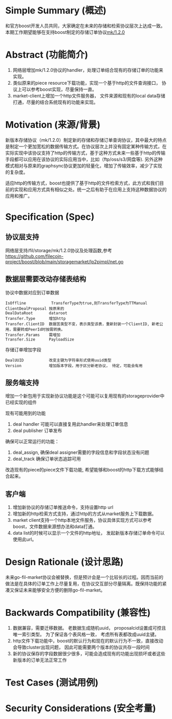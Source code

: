 
# Simple Summary (概述)

和官方boost开发人员共同，大家确定在未来的存储和检索协议层次上达成一致。 本期工作期望能够在支持boost制定的存储订单协议[mk/1.2.0](https://github.com/filecoin-project/FIPs/blob/master/FRCs/frc-0040.md)

# Abstract (功能简介)

1. 网络层增加mk/1.2.0协议的handler，处理订单结合现有的存储订单的功能来实现。
2. 类似原来的piece resource下载功能，实现一个基于http的文件查询接口， 协议上可以参考boost实现，尽量保持一直。
3. market-client上增加一个http文件服务器， 文件来源和现有的local data存储打通，尽量的结合系统现有的功能来实现。

# Motivation (来源/背景)

新版本存储协议（mk/1.2.0）制定新的存储和存储订单查询协议，其中最大的特点是制定一个更加宽松的数据传输方式。在协议层次上并没有固定某种传输方式，在实际实现中该协议支持了http的传输方式，基于这种方式未来一些基于http的传输手段都可以应用在该协议的实际应用当中，比如（ftp/oss/s3/网盘等). 另外这种模式相对与原来的graphsync协议更加的轻量化，增加了传输效率，减少了实现的复杂度。

适应http的传输方式，boost也提供了基于http的文件检索方式，此方式和我们目前的实现和应用方式具有相似之处。统一之后有助于在应用上支持这种数据协议的应用和推广。

# Specification (Spec)

 
 
## 协议层支持 
网络层支持/fil/storage/mk/1.2.0协议及处理函数,参考
https://github.com/filecoin-project/boost/blob/main/storagemarket/lp2pimpl/net.go

## 数据层需要改动存储表结构

协议中数据对应到订单数据
```
IsOffline           TransferType为true,则TransferType为TTManual
ClientDealProposal 按原来的
DealDataRoot       dataroot
Transfer.Type      增加http
Transfer.ClientID  数据苦类型不变，表示类型该表，重新封装一个ClientID, 新老公用，需要转成PeerId时按需转换。
Transfer.Params    需增加
Transfer.Size      PayloadSize
```

存储订单增加字段
```
DealUUID           改变主键为字符串形式使用uuid类型
Version            增加版本字段，用于区分新老协议， 待定，可能会有用
```

## 服务端支持
增加一个新包用于实现新协议功能是这个可能可以复用现有的storageprovider中已经实现的组件

现有可能用到的功能
1. deal handler 可能可以直接复用此handler来处理订单信息
2. deal publisher 订单发布

确保可以正常运行的功能：
1. deal_assign, 确保deal assigner需要的字段信息和字段状态没有问题
2. deal_track   确保订单状态追踪可用

改造现有的piece的piece文件下载功能, 希望能够和boost的http下载方式能够结合起来。


## 客户端
1. 增加新协议的存储订单推送命令，支持设置http url
2. 增加新的http检索方式支持，通过http的方式从market服务上下载数据。
3. market client支持一个http本地文件服务，协议具体实现方式可以参考boost，文件数据来源想办法和data打通。
4. data list的时候可以显示一个文件的http地址， 发起新版本存储订单命令可以使用此url。



# Design Rationale (设计思路)

未来go-fil-market协议会被替换，但是预计会是一个比较长的过程。因而当前的做法是在具体的订单工作上尽量复用，在协议交互部分尽量隔离。既保持功能的紧凑又保证未来能够安全方便的删除go-fil-market。

# Backwards Compatibility (兼容性)

1. 数据兼容，需要迁移数据。 老数据生成随机uuid， proposalcid设置成可控且唯一索引类型。 为了保证各个表风格一致， 考虑所有表都改成uuid主键。
2. http文件下载功能中，boost的默认行为和现在的默认行为不一致，直接改动会导致cluster出现问题， 因此可能需要两个版本的协议共存一段时间
3. 新的协议保存的字段数据很少很多，可能会造成现有的功能出现损坏或者这些新版本的订单无法正常工作

# Test Cases (测试用例)

# Security Considerations (安全考量)